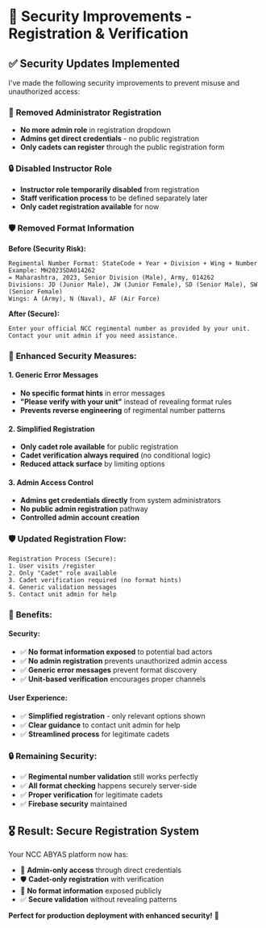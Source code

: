 # 🔐 Security Improvements - Registration & Verification

## ✅ **Security Updates Implemented**

I've made the following security improvements to prevent misuse and unauthorized access:

### 🚫 **Removed Administrator Registration**
- **No more admin role** in registration dropdown
- **Admins get direct credentials** - no public registration
- **Only cadets can register** through the public registration form

### 🔒 **Disabled Instructor Role**
- **Instructor role temporarily disabled** from registration
- **Staff verification process** to be defined separately later
- **Only cadet registration available** for now

### 🛡️ **Removed Format Information**
**Before (Security Risk):**
```
Regimental Number Format: StateCode + Year + Division + Wing + Number
Example: MH2023SDA014262
= Maharashtra, 2023, Senior Division (Male), Army, 014262
Divisions: JD (Junior Male), JW (Junior Female), SD (Senior Male), SW (Senior Female)
Wings: A (Army), N (Naval), AF (Air Force)
```

**After (Secure):**
```
Enter your official NCC regimental number as provided by your unit.
Contact your unit admin if you need assistance.
```

### 🔐 **Enhanced Security Measures:**

#### **1. Generic Error Messages**
- **No specific format hints** in error messages
- **"Please verify with your unit"** instead of revealing format rules
- **Prevents reverse engineering** of regimental number patterns

#### **2. Simplified Registration**
- **Only cadet role available** for public registration
- **Cadet verification always required** (no conditional logic)
- **Reduced attack surface** by limiting options

#### **3. Admin Access Control**
- **Admins get credentials directly** from system administrators
- **No public admin registration** pathway
- **Controlled admin account creation**

### 🛡️ **Updated Registration Flow:**

```
Registration Process (Secure):
1. User visits /register
2. Only "Cadet" role available
3. Cadet verification required (no format hints)
4. Generic validation messages
5. Contact unit admin for help
```

### 🎯 **Benefits:**

#### **Security:**
- ✅ **No format information exposed** to potential bad actors
- ✅ **No admin registration** prevents unauthorized admin access
- ✅ **Generic error messages** prevent format discovery
- ✅ **Unit-based verification** encourages proper channels

#### **User Experience:**
- ✅ **Simplified registration** - only relevant options shown
- ✅ **Clear guidance** to contact unit admin for help
- ✅ **Streamlined process** for legitimate cadets

### 🔒 **Remaining Security:**
- ✅ **Regimental number validation** still works perfectly
- ✅ **All format checking** happens securely server-side
- ✅ **Proper verification** for legitimate cadets
- ✅ **Firebase security** maintained

## 🎖️ **Result: Secure Registration System**

Your NCC ABYAS platform now has:
- 🔐 **Admin-only access** through direct credentials
- 🛡️ **Cadet-only registration** with verification
- 🚫 **No format information** exposed publicly
- ✅ **Secure validation** without revealing patterns

**Perfect for production deployment with enhanced security!** 🚀
